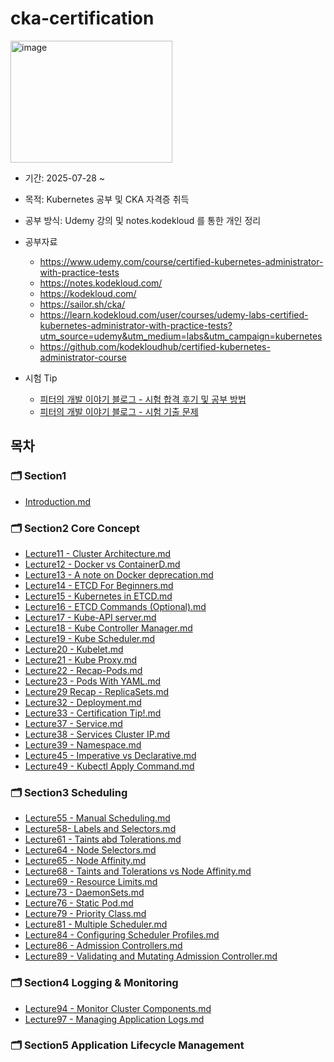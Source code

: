 # cka-certification

<img width="259" height="195" alt="image" src="https://github.com/user-attachments/assets/7e7c8dd4-d1ab-461a-aa96-b1d9deeeb4e0" />

- 기간: 2025-07-28 ~
- 목적: Kubernetes 공부 및 CKA 자격증 취득
- 공부 방식: Udemy 강의 및 notes.kodekloud 를 통한 개인 정리
- 공부자료
  - https://www.udemy.com/course/certified-kubernetes-administrator-with-practice-tests
  - https://notes.kodekloud.com/
  - https://kodekloud.com/
  - https://sailor.sh/cka/
  - https://learn.kodekloud.com/user/courses/udemy-labs-certified-kubernetes-administrator-with-practice-tests?utm_source=udemy&utm_medium=labs&utm_campaign=kubernetes
  - https://github.com/kodekloudhub/certified-kubernetes-administrator-course

- 시험 Tip
  - [피터의 개발 이야기 블로그 - 시험 합격 후기 및 공부 방법](https://peterica.tistory.com/348)
  - [피터의 개발 이야기 블로그 - 시험 기출 문제](https://peterica.tistory.com/540)


##  목차

### 🗂️ Section1 

- [Introduction.md](section1%2FIntroduction.md)

### 🗂️ Section2 Core Concept
- [Lecture11 - Cluster Architecture.md](section2%2FLecture11%20-%20Cluster%20Architecture.md)
- [Lecture12 - Docker vs ContainerD.md](section2%2FLecture12%20-%20Docker%20vs%20ContainerD.md)
- [Lecture13 - A note on Docker deprecation.md](section2%2FLecture13%20-%20A%20note%20on%20Docker%20deprecation.md)
- [Lecture14 - ETCD For Beginners.md](section2%2FLecture14%20-%20ETCD%20For%20Beginners.md)
- [Lecture15 - Kubernetes in ETCD.md](section2%2FLecture15%20-%20Kubernetes%20in%20ETCD.md)
- [Lecture16 - ETCD Commands (Optional).md](section2%2FLecture16%20-%20ETCD%20Commands%20%28Optional%29.md)
- [Lecture17 - Kube-API server.md](section2%2FLecture17%20-%20Kube-API%20server.md)
- [Lecture18 - Kube Controller Manager.md](section2%2FLecture18%20-%20Kube%20Controller%20Manager.md)
- [Lecture19 - Kube Scheduler.md](section2%2FLecture19%20-%20Kube%20Scheduler.md)
- [Lecture20 - Kubelet.md](section2%2FLecture20%20-%20Kubelet.md)
- [Lecture21 - Kube Proxy.md](section2%2FLecture21%20-%20Kube%20Proxy.md)
- [Lecture22 - Recap-Pods.md](section2%2FLecture22%20-%20Recap-Pods.md)
- [Lecture23 - Pods With YAML.md](section2%2FLecture23%20-%20Pods%20With%20YAML.md)
- [Lecture29 Recap - ReplicaSets.md](section2%2FLecture29%20Recap%20-%20ReplicaSets.md)
- [Lecture32 - Deployment.md](section2%2FLecture32%20-%20Deployment.md)
- [Lecture33 - Certification Tip!.md](section2%2FLecture33%20-%20Certification%20Tip%21.md)
- [Lecture37 - Service.md](section2/Lecture37%20-%20Service.md)
- [Lecture38 - Services Cluster IP.md](section2/Lecture38%20-%20Services%20Cluster%20IP.md)
- [Lecture39 - Namespace.md](section2%2FLecture39%20-%20Namespace.md)
- [Lecture45 - Imperative vs Declarative.md](section2%2FLecture45%20-%20Imperative%20vs%20Declarative.md)
- [Lecture49 - Kubectl Apply Command.md](section2%2FLecture49%20-%20Kubectl%20Apply%20Command.md)

### 🗂️ Section3 Scheduling
- [Lecture55 - Manual Scheduling.md](section3%2FLecture55%20-%20Manual%20Scheduling.md)
- [Lecture58- Labels and Selectors.md](section3%2FLecture58-%20Labels%20and%20Selectors.md)
- [Lecture61 - Taints abd Tolerations.md](section3%2FLecture61%20-%20Taints%20abd%20Tolerations.md)
- [Lecture64 - Node Selectors.md](section3%2FLecture64%20-%20Node%20Selectors.md)
- [Lecture65 - Node Affinity.md](section3%2FLecture65%20-%20Node%20Affinity.md)
- [Lecture68 - Taints and Tolerations vs Node Affinity.md](section3%2FLecture68%20-%20Taints%20and%20Tolerations%20vs%20Node%20Affinity.md)
- [Lecture69 - Resource Limits.md](section3/Lecture69%20-%20Resource%20Limits.md)
- [Lecture73 - DaemonSets.md](section3/Lecture73%20-%20DaemonSets.md)
- [Lecture76 - Static Pod.md](section3/Lecture76%20-%20Static%20Pod.md)
- [Lecture79 - Priority Class.md](section3/Lecture79%20-%20Priority%20Class.md)
- [Lecture81 - Multiple Scheduler.md](section3/Lecture81%20-%20Multiple%20Scheduler.md)
- [Lecture84 - Configuring Scheduler Profiles.md](section3/Lecture84%20-%20Configuring%20Scheduler%20Profiles.md)
- [Lecture86 - Admission Controllers.md](section3/Lecture86%20-%20Admission%20Controllers.md)
- [Lecture89 - Validating and Mutating Admission Controller.md](section3/Lecture89%20-%20Validating%20and%20Mutating%20Admission%20Controller.md)

### 🗂️ Section4 Logging & Monitoring
- [Lecture94 - Monitor Cluster Components.md](section4/Lecture94%20-%20Monitor%20Cluster%20Components.md)
- [Lecture97 - Managing Application Logs.md](section4/Lecture97%20-%20Managing%20Application%20Logs.md) 

### 🗂️ Section5 Application Lifecycle Management
